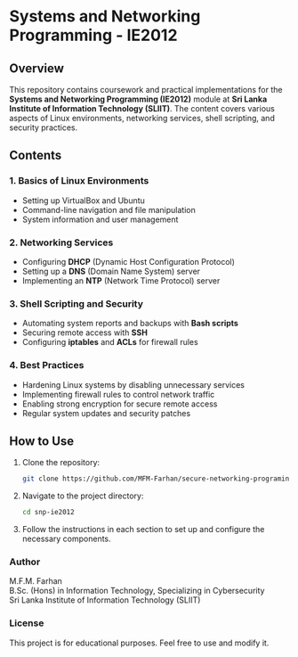 # Systems and Networking Programming - IE2012

## Overview
This repository contains coursework and practical implementations for the **Systems and Networking Programming (IE2012)** module at **Sri Lanka Institute of Information Technology (SLIIT)**. The content covers various aspects of Linux environments, networking services, shell scripting, and security practices.

## Contents
### 1. Basics of Linux Environments
- Setting up VirtualBox and Ubuntu
- Command-line navigation and file manipulation
- System information and user management

### 2. Networking Services
- Configuring **DHCP** (Dynamic Host Configuration Protocol)
- Setting up a **DNS** (Domain Name System) server
- Implementing an **NTP** (Network Time Protocol) server

### 3. Shell Scripting and Security
- Automating system reports and backups with **Bash scripts**
- Securing remote access with **SSH**
- Configuring **iptables** and **ACLs** for firewall rules

### 4. Best Practices
- Hardening Linux systems by disabling unnecessary services
- Implementing firewall rules to control network traffic
- Enabling strong encryption for secure remote access
- Regular system updates and security patches

## How to Use
1. Clone the repository:
   ```bash
   git clone https://github.com/MFM-Farhan/secure-networking-programing-linux-.git
2. Navigate to the project directory:
   ```bash
   cd snp-ie2012
   
3. Follow the instructions in each section to set up and configure the necessary components.

### Author

M.F.M. Farhan  
B.Sc. (Hons) in Information Technology, Specializing in Cybersecurity  
Sri Lanka Institute of Information Technology (SLIIT)

### License

 This project is for educational purposes. Feel free to use and modify it.








